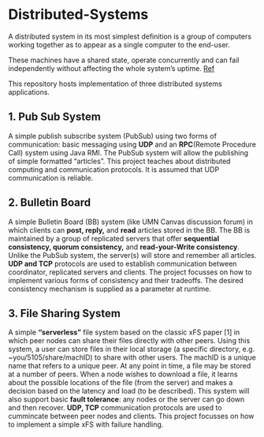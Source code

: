 # Distributed-Systems

A distributed system in its most simplest definition is a group of computers working together as to appear as a single computer to the end-user.

These machines have a shared state, operate concurrently and can fail independently without affecting the whole system’s uptime. [Ref](https://www.freecodecamp.org/news/a-thorough-introduction-to-distributed-systems-3b91562c9b3c/)

This repository hosts implementation of three distributed systems applications.

## 1. Pub Sub System
A simple publish subscribe system (PubSub) using two forms of communication: basic messaging using __UDP__ and an __RPC__(Remote Procedure Call) system using Java RMI. The PubSub system will allow the publishing of simple formatted “articles”. This project teaches about distributed computing and communication protocols. It is assumed that UDP communication is reliable.

## 2. Bulletin Board
A simple Bulletin Board (BB) system (like UMN Canvas discussion forum) in which clients can __post, reply,__ and __read__ articles stored in the BB. The BB is maintained by a group of replicated servers that offer __sequential consistency, quorum consistency,__ and __read-your-Write consistency__. Unlike the PubSub system, the server(s) will store and remember all articles. __UDP and TCP__ protocols are used to establish communication between coordinator, replicated servers and clients. The project focusses on how to implement various forms of consistency and their tradeoffs. The desired consistency mechanism is supplied as a parameter at runtime.

## 3. File Sharing System
A simple __“serverless”__ file system based on the classic xFS paper [1] in which peer nodes can share their files directly with other peers. Using this system, a user can store files in their local storage (a specific directory, e.g. ~you/5105/share/machID) to share with other users. The machID is a unique name that refers to a unique peer. At any point in time, a file may be stored at a number of peers. When a node wishes to download a file, it learns about the possible locations of the file (from the server) and makes a decision based on the latency and load (to be described). This system will also support basic __fault tolerance__: any nodes or the server can go down and then recover. __UDP, TCP__ communication protocols are used to cummincate between peer nodes and clients. This project focusses on how to implement a simple xFS with failure handling.
